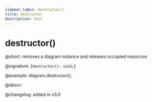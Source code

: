 ```yaml
---
sidebar_label: destructor()
title: destructor
description: text
---
```


# destructor()

@short: removes a diagram instance and releases occupied resources

@signature: {`destructor(): void;`}

@example:
diagram.destructor();

@descr:

@changelog: added in v3.0
